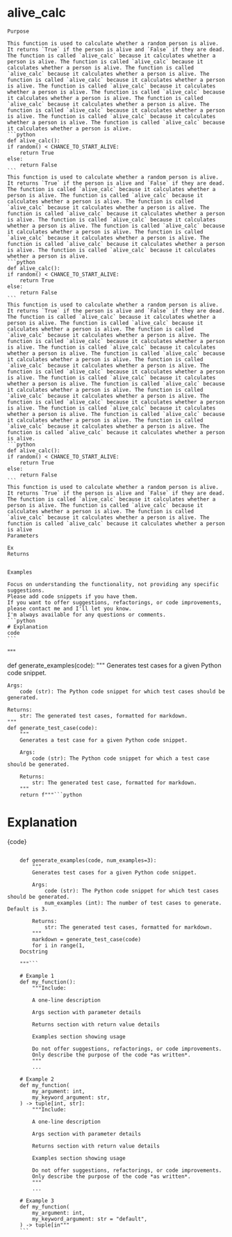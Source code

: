 # alive_calc

    Purpose

    This function is used to calculate whether a random person is alive. It returns `True` if the person is alive and `False` if they are dead. The function is called `alive_calc` because it calculates whether a person is alive. The function is called `alive_calc` because it calculates whether a person is alive. The function is called `alive_calc` because it calculates whether a person is alive. The function is called `alive_calc` because it calculates whether a person is alive. The function is called `alive_calc` because it calculates whether a person is alive. The function is called `alive_calc` because it calculates whether a person is alive. The function is called `alive_calc` because it calculates whether a person is alive. The function is called `alive_calc` because it calculates whether a person is alive. The function is called `alive_calc` because it calculates whether a person is alive. The function is called `alive_calc` because it calculates whether a person is alive.
    ```python
    def alive_calc():
    if random() < CHANCE_TO_START_ALIVE:
        return True
    else:
        return False
    ```
    This function is used to calculate whether a random person is alive. It returns `True` if the person is alive and `False` if they are dead. The function is called `alive_calc` because it calculates whether a person is alive. The function is called `alive_calc` because it calculates whether a person is alive. The function is called `alive_calc` because it calculates whether a person is alive. The function is called `alive_calc` because it calculates whether a person is alive. The function is called `alive_calc` because it calculates whether a person is alive. The function is called `alive_calc` because it calculates whether a person is alive. The function is called `alive_calc` because it calculates whether a person is alive. The function is called `alive_calc` because it calculates whether a person is alive. The function is called `alive_calc` because it calculates whether a person is alive.
    ```python
    def alive_calc():
    if random() < CHANCE_TO_START_ALIVE:
        return True
    else:
        return False
    ```
    This function is used to calculate whether a random person is alive. It returns `True` if the person is alive and `False` if they are dead. The function is called `alive_calc` because it calculates whether a person is alive. The function is called `alive_calc` because it calculates whether a person is alive. The function is called `alive_calc` because it calculates whether a person is alive. The function is called `alive_calc` because it calculates whether a person is alive. The function is called `alive_calc` because it calculates whether a person is alive. The function is called `alive_calc` because it calculates whether a person is alive. The function is called `alive_calc` because it calculates whether a person is alive. The function is called `alive_calc` because it calculates whether a person is alive. The function is called `alive_calc` because it calculates whether a person is alive. The function is called `alive_calc` because it calculates whether a person is alive. The function is called `alive_calc` because it calculates whether a person is alive. The function is called `alive_calc` because it calculates whether a person is alive. The function is called `alive_calc` because it calculates whether a person is alive. The function is called `alive_calc` because it calculates whether a person is alive. The function is called `alive_calc` because it calculates whether a person is alive. The function is called `alive_calc` because it calculates whether a person is alive.
    ```python
    def alive_calc():
    if random() < CHANCE_TO_START_ALIVE:
        return True
    else:
        return False
    ```
    This function is used to calculate whether a random person is alive. It returns `True` if the person is alive and `False` if they are dead. The function is called `alive_calc` because it calculates whether a person is alive. The function is called `alive_calc` because it calculates whether a person is alive. The function is called `alive_calc` because it calculates whether a person is alive. The function is called `alive_calc` because it calculates whether a person is alive
    Parameters

    Ex
    Returns

    
    Examples

    Focus on understanding the functionality, not providing any specific suggestions.
    Please add code snippets if you have them.
    If you want to offer suggestions, refactorings, or code improvements, please contact me and I'll let you know.
    I'm always available for any questions or comments.
    ```python
    # Explanation
    code
    ```


"""

def generate_examples(code):
    """
    Generates test cases for a given Python code snippet.

    Args:
        code (str): The Python code snippet for which test cases should be generated.

    Returns:
        str: The generated test cases, formatted for markdown.
    """
    def generate_test_case(code):
        """
        Generates a test case for a given Python code snippet.

        Args:
            code (str): The Python code snippet for which a test case should be generated.

        Returns:
            str: The generated test case, formatted for markdown.
        """
        return f"""```python
# Explanation
{code}
```"""

    def generate_examples(code, num_examples=3):
        """
        Generates test cases for a given Python code snippet.

        Args:
            code (str): The Python code snippet for which test cases should be generated.
            num_examples (int): The number of test cases to generate. Default is 3.

        Returns:
            str: The generated test cases, formatted for markdown.
        """
        markdown = generate_test_case(code)
        for i in range(1,
    Docstring

    """```

    # Example 1
    def my_function():
        """Include:
        
        A one-line description
        
        Args section with parameter details
        
        Returns section with return value details
        
        Examples section showing usage
        
        Do not offer suggestions, refactorings, or code improvements.
        Only describe the purpose of the code *as written*.
        """
        ...
    
    # Example 2
    def my_function(
        my_argument: int,
        my_keyword_argument: str,
    ) -> tuple[int, str]:
        """Include:
        
        A one-line description
        
        Args section with parameter details
        
        Returns section with return value details
        
        Examples section showing usage
        
        Do not offer suggestions, refactorings, or code improvements.
        Only describe the purpose of the code *as written*.
        """
        ...
    
    # Example 3
    def my_function(
        my_argument: int,
        my_keyword_argument: str = "default",
    ) -> tuple[in"""
    ```